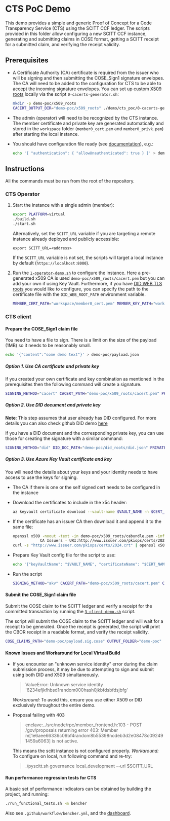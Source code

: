 # CTS PoC Demo

This demo provides a simple and generic Proof of Concept for a Code Transparency Service (CTS) using the SCITT CCF ledger. The scripts provided in this folder allow configuring a new SCITT CCF instance, generating and submitting claims in COSE format, getting a SCITT receipt for a submitted claim, and verifying the receipt validity.

## Prerequisites

- A Certificate Authority (CA) certificate is required from the issuer who will be signing and then submitting the COSE_Sign1 signature envelopes. The CA will need to be added to the configuration for CTS to be able to accept the incoming signature envelopes. You can set up custom [X509 roots](../../docs/configuration.md#x509-roots) locally via the script `0-cacerts-generator.sh`:

    ```bash
    mkdir -p demo-poc/x509_roots
    CACERT_OUTPUT_DIR="demo-poc/x509_roots" ./demo/cts_poc/0-cacerts-generator.sh
    ```

- The admin (operator) will need to be recognized by the CTS instance. The member certificate and private key are generated automatically and stored in the `workspace` folder (`member0_cert.pem` and `member0_privk.pem`) after starting the local instance.

- You should have configuration file ready (see [documentation](../../docs/configuration.md#scitt-configuration)), e.g.:

    ```bash
    echo '{ "authentication": { "allowUnauthenticated": true } }' > demo-poc/configuration.json
    ```

## Instructions

All the commands must be run from the root of the repository.

### CTS Operator

1. Start the instance with a single admin (member):

    ```bash
    export PLATFORM=virtual
    ./build.sh
    ./start.sh
    ```

    Alternatively, set the `SCITT_URL` variable if you are targeting a remote instance already deployed and publicly accessible:

    ```
    export SCITT_URL=<address>
    ```

    If the `SCITT_URL` variable is not set, the scripts will target a local instance by default (`https://localhost:8000`).

2. Run the [`1-operator-demo.sh`](1-operator-demo.sh) to configure the instance. Here a pre-generated x509 CA is used `demo-poc/x509_roots/cacert.pem` but you can add your own if using Key Vault. Furthermore, if you have [DID WEB TLS roots](../../docs/configuration.md#did-web-tls-roots) you would like to configure, you can specify the path to the certificate file with the `DID_WEB_ROOT_PATH` environment variable.

    ```bash
    MEMBER_CERT_PATH="workspace/member0_cert.pem" MEMBER_KEY_PATH="workspace/member0_privk.pem" X509_ROOT_PATH="demo-poc/x509_roots/cacert.pem" SCITT_CONFIG_PATH="demo-poc/configuration.json" ./demo/cts_poc/1-operator-demo.sh
    ```

### CTS client

#### Prepare the COSE_Sign1 claim file

You need to have a file to sign. There is a limit on the size of the payload (1MB) so it needs to be reasonably small.

```bash
echo '{"content":"some demo text"}' > demo-poc/payload.json
```

##### Option 1. Use CA certificate and private key

If you created your own certificate and key combination as mentioned in the prerequisites then the following command will create a signature.

```bash
SIGNING_METHOD="cacert" CACERT_PATH="demo-poc/x509_roots/cacert.pem" PRIVATE_KEY_PATH="demo-poc/x509_roots/cacert_privk.pem" CLAIM_CONTENT_PATH="demo-poc/payload.json" COSE_CLAIMS_OUTPUT_PATH="demo-poc/payload.sig.cose" ./demo/cts_poc/2a-claim-generator.sh
```

##### Option 2. Use DID document and private key

**Note**: This step assumes that user already has DID configured. For more details you can also check github DID demo [here](../github/README.md)

If you have a DID document and the corresponding private key, you can use those for creating the signature with a similar command:

```bash
SIGNING_METHOD="did" DID_DOC_PATH="demo-poc/did_roots/did.json" PRIVATE_KEY_PATH="demo-poc/did_roots/key.pem" CLAIM_CONTENT_PATH="demo-poc/payload.json" COSE_CLAIMS_OUTPUT_PATH="demo-poc/payload.sig.cose" ./demo/cts_poc/2a-claim-generator.sh
```

##### Option 3. Use Azure Key Vault certificate and key

You will need the details about your keys and your identity needs to have access to use the keys for signing.

- The CA if there is one or the self signed cert needs to be configured in the instance
- Download the certificates to include in the x5c header:

    ```bash
    az keyvault certificate download --vault-name $VAULT_NAME -n $CERT_NAME -f demo-poc/x509_roots/cacert.pem -e PEM
    ```

- If the certificate has an issuer CA then download it and append it to the same file:

    ```bash
    openssl x509 -noout -text -in demo-poc/x509_roots/cabundle.pem -inform PEM | grep URI
                CA Issuers - URI:http://www.issuer.com/pkiops/certs/2024.crt
    curl -s "http://www.issuer.com/pkiops/certs/2024.crt" | openssl x509 >> demo-poc/x509_roots/cacert.pem
    ```

- Prepare Key Vault config file for the script to use:

    ```bash
    echo '{"keyVaultName": "$VAULT_NAME", "certificateName": "$CERT_NAME", "certificateVersion": "$CERT_VER"}' > demo-poc/akv.json
    ```

- Run the script

    ```bash
    SIGNING_METHOD="akv" CACERT_PATH="demo-poc/x509_roots/cacert.pem" CLAIM_CONTENT_PATH="demo-poc/payload.json" COSE_CLAIMS_OUTPUT_PATH="demo-poc/payload.sig.cose" AKV_CONFIG_PATH="demo-poc/akv.json" ./demo/cts_poc/2a-claim-generator.sh
    ```

#### Submit the COSE_Sign1 claim file

Submit the COSE claim to the SCITT ledger and verify a receipt for the committed transaction by running the [`3-client-demo.sh`](3-client-demo.sh) script.

The script will submit the COSE claim to the SCITT ledger and will wait for a receipt to be generated. Once the receipt is generated, the script will print the CBOR receipt in a readable format, and verify the receipt validity.

```bash
COSE_CLAIMS_PATH="demo-poc/payload.sig.cose" OUTPUT_FOLDER="demo-poc" ./demo/cts_poc/3-client-demo.sh
```

#### Known Issues and Workaround for Local Virtual Build

- If you encounter an "unknown service identity" error during the claim submission process, it may be due to attempting to sign and submit using both DID and X509 simultaneously.
    > ValueError: Unknown service identity '6234efjkfhbsd1random000hash0jkbfdsbfdsjbfg'

    _Workaround:_ To avoid this, ensure you use either X509 or DID exclusively throughout the entire demo.
- Proposal failing with 403
    > enclave:../src/node/rpc/member_frontend.h:103 - POST /gov/proposals returning error 403: Member m[1e6aee66336c09bf4random8b55398nodeb3d2e08478c092491459a6063] is not active.

    This means the scitt instance is not configured properly.
    _Workaround:_ To configure on local, run following command and re-try:
    > ./pyscitt.sh governance local_development --url $SCITT_URL

#### Run performance regression tests for CTS

A basic set of performance indicators can be obtained by building the project, and running:

```bash
./run_functional_tests.sh -m bencher
```

Also see `.github/workflow/bencher.yml`, and the [dashboard](https://bencher.dev/console/projects/scitt-ccf-ledger/plots).